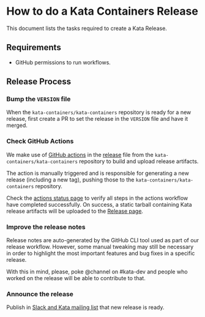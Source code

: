 # How to do a Kata Containers Release
This document lists the tasks required to create a Kata Release.

## Requirements

- GitHub permissions to run workflows.

## Release Process

### Bump the `VERSION` file

When the `kata-containers/kata-containers` repository is ready for a new release,
first create a PR to set the release in the `VERSION` file and have it merged.

### Check GitHub Actions

We make use of [GitHub actions](https://github.com/features/actions) in the
[release](https://github.com/kata-containers/kata-containers/actions/workflows/release.yaml)
file from the `kata-containers/kata-containers` repository to build and upload
release artifacts.

The action is manually triggered and is responsible for generating a new
release (including a new tag), pushing those to the
`kata-containers/kata-containers` repository.

Check the [actions status
page](https://github.com/kata-containers/kata-containers/actions) to verify all
steps in the actions workflow have completed successfully. On success, a static
tarball containing Kata release artifacts will be uploaded to the [Release
page](https://github.com/kata-containers/kata-containers/releases).

### Improve the release notes

Release notes are auto-generated by the GitHub CLI tool used as part of our
release workflow.  However, some manual tweaking may still be necessary in
order to highlight the most important features and bug fixes in a specific
release.

With this in mind, please, poke @channel on #kata-dev and people who worked on
the release will be able to contribute to that.

### Announce the release

Publish in [Slack and Kata mailing
list](https://github.com/kata-containers/community#join-us) that new release is
ready.
